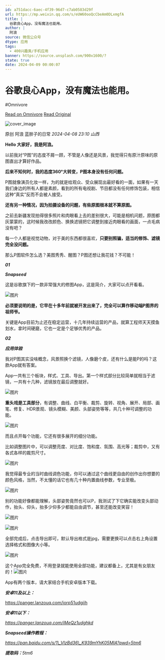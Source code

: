 ```yaml
---
id: a751dacc-6aec-4f39-96d7-c7ab0583d29f
url: https://mp.weixin.qq.com/s/eUW60ooQcCbeAm0DLxmgfA
title: |
  谷歌良心App，没有魔法也能用。
author: |
  阿浪
source: 微信公众号
dtype: 应用
tags:
  - 400兴趣类/手机应用
banner: https://source.unsplash.com/900x1600/?
state: true
date: 2024-04-09 00:00:07
---
```



# 谷歌良心App，没有魔法也能用。
#Omnivore

[Read on Omnivore](https://omnivore.app/me/https-mp-weixin-qq-com-s-e-uw-60-oo-qc-cbe-am-0-d-lxmgf-a-18ebe701874)
[Read Original](https://mp.weixin.qq.com/s/eUW60ooQcCbeAm0DLxmgfA)

![cover_image](https://proxy-prod.omnivore-image-cache.app/0x0,sHCN_stWCjxTASpDyE-FzlrPftAFsRUVtiRoatfWJxiU/https://mmbiz.qpic.cn/mmbiz_jpg/PZGLUaib6wQUc8goia3cMMs3kxLmrrcVVNcdJ7vqTUj6mfk46fkX1A1YgiaRtHmhqibBSb91lZZnQu3iaYuUkqhAjqA/0?wx_fmt=jpeg) 

原创  阿浪  蓝胖子的日常 _2024-04-08 23:10_ _山西_ 

**Hello 大家好，我是阿浪。**  

以前我对“P图”的态度不屑一顾，不管是人像还是风景，我觉得只有原汁原味的原图直出才算好作品。  

**后来不知何时，我的态度360°大转变，P图本身没有任何问题。**  

P图就像演员化妆一样，为的就是给观众、受众展现出最好看的一面，如果有一天我们身边的所有人都是素颜，看到的所有电视剧、节目都没有任何修饰包装，相信这种“真实”反而不会被人接受。  

**还有另一种情况，因为拍摄设备的问题，有些原图根本就不算原图。**  

之前去新疆发现拍得很多照片和肉眼看上去的差别很大，可能是相机问题，原图都灰蒙蒙的，这时候我改改颜色、换换滤镜把它调整到接近肉眼看的画面，一点毛病没有吧？

每一个人都是视觉动物，对于美的东西都很喜欢，**只要别照骗，适当的修饰、滤镜完全没问题。**  

那么P图软件怎么选？美图秀秀、醒图？P图还想让我花钱？不可能！

_**01**_

_**Snapseed**_

这是谷歌旗下的一款非常强大的修图App，这是简介，大家可以点开看看。

![图片](https://proxy-prod.omnivore-image-cache.app/0x0,shiGmr8DiRhUOR1Jix4f3MUcGLsAi8hcEPQ9cw81-En0/https://mmbiz.qpic.cn/mmbiz_png/PZGLUaib6wQUc8goia3cMMs3kxLmrrcVVNVQMwlYd3x1FKQbzZcQsDgZlibMmt4MLYqSBU7JanVOCvdDTpIS9w7mg/640?wx_fmt=png&from=appmsg)

**必须要说明的是，它早在十多年前就被开发出来了，完全可以算作移动端P图界的祖师爷。**

关键是App目前为止还在稳定运营，十几年持续运营的产品，就算工程师天天摸鱼划水，拿时间硬磨，它也一定是个足够优秀的产品。

_**02**_

_**应用体验**_

我对P图其实没啥概念，风景照换个滤镜，人像磨个皮，还有什么是能P的吗？这款App就有答案。

App一共有三个板块，样式、工具、导出。第一个样式部分比较简单就相当于滤镜，一共有十几种，滤镜放在最后调整就好。

![图片](https://proxy-prod.omnivore-image-cache.app/0x0,sJ9Qm2E9fKycjZsb7NOJqI35atyLiRkzWRkekW0BpDnk/https://mmbiz.qpic.cn/mmbiz_png/PZGLUaib6wQUc8goia3cMMs3kxLmrrcVVNIakdnhKc0X9mo8auCky2vN8TWuNkMKO4DrD6oiaHbJZBeBboicFVXeoQ/640?wx_fmt=png&from=appmsg)

**重头戏是工具部分**，有调整、曲线、白平衡、裁剪、旋转、视角、展开、局部、画笔、修复、HDR景观、镜头模糊、美颜、头部姿势等等，共几十种可调整的功能。

![图片](https://proxy-prod.omnivore-image-cache.app/0x0,ssmh81gTn_pDoNWibBTmgvnHeJenKKD6xIW8T50rEPMY/https://mmbiz.qpic.cn/mmbiz_png/PZGLUaib6wQUc8goia3cMMs3kxLmrrcVVN1rblAPctbGiaBN8gFbFcC3xuVcyMLy3jhBBFYYeiaqBesiaS6fqWqlXFg/640?wx_fmt=png&from=appmsg)

而且点开每个功能，它还有很多展开的细分功能。

比如调整图片中，可以调整亮度、对比度、饱和度、氛围、高光等；裁剪中，又有各式各样的裁剪尺寸。  

![图片](https://proxy-prod.omnivore-image-cache.app/0x0,sW-6K-MWi-Bc-T34o7rgEFCVHtBHkHKyc9sYUre9X820/https://mmbiz.qpic.cn/mmbiz_png/PZGLUaib6wQUc8goia3cMMs3kxLmrrcVVNYzOunQH6EvcQ6DRiccCTrERB5kDpKHg5NK3vQFlwLEoTeFo29iaQdITA/640?wx_fmt=png&from=appmsg)

我觉得最专业的当时曲线调色功能，你可以通过这个曲线更自由的创作出你想要的颜色风格，当然，不太懂的话它也有几十种内置曲线参数，专业至极。

![图片](https://proxy-prod.omnivore-image-cache.app/0x0,sGzHIqbioh04MKYDD74NMXQ_XRGHMSb5iiN7GdkU4b_g/https://mmbiz.qpic.cn/mmbiz_png/PZGLUaib6wQUc8goia3cMMs3kxLmrrcVVNRSSXm4rkSQ1ajMzS6YnyYUSiaRAPw1VF82PQZice7W2fhiaibexuwTkt5w/640?wx_fmt=png&from=appmsg)

别的功能好像都能理解，头部姿势竟然也可以P，我测试了下它确实能改变头部动作，抬头、仰头，抬多少仰多少都能自由调节，甚至还能改变笑容！

![图片](https://proxy-prod.omnivore-image-cache.app/0x0,sEFZOJPDVOcFR43B1lnosrCeRfI44DWT0RJokTfiGdko/https://mmbiz.qpic.cn/mmbiz_png/PZGLUaib6wQUc8goia3cMMs3kxLmrrcVVN41N86icYuvE9oAAtibLpsLSwxtcMFDXUQkwicKDj2x7L8v6piaic1CpaYgA/640?wx_fmt=png&from=appmsg)

![图片](https://proxy-prod.omnivore-image-cache.app/0x0,srfQLqIqQM8J14Hj2FT4WkdQ3LJBddZpq-8Vy8e4HW3Y/https://mmbiz.qpic.cn/mmbiz_png/PZGLUaib6wQUc8goia3cMMs3kxLmrrcVVN6onAP9CHjAQgWNIoE3GyaGpPVsJdohFIOMdRcStXqcHwicOMqmtLf1A/640?wx_fmt=png&from=appmsg)

全部完成后，点击导出即可，默认导出格式是jpg，需要更换可以点击右上角设置选择格式和图像大小等。  

![图片](https://proxy-prod.omnivore-image-cache.app/0x0,siJZ97w9e-IA-ODrlWBk0wanFcuHTrHnuPkFZfuWToL4/https://mmbiz.qpic.cn/mmbiz_png/PZGLUaib6wQUc8goia3cMMs3kxLmrrcVVN0tfcGD4s0appWFVYmCmGYygGjjOiaq0I8r6VrRZrolRcvBsYVsQicicyg/640?wx_fmt=png&from=appmsg)

这个App完全免费，不用登录就能使用全部功能，建议都备上，尤其是有女朋友的！![图片](https://proxy-prod.omnivore-image-cache.app/0x0,s419HyvmPA7vu0BFHL6JoucyITFp37TkHDCnIxZnenzs/https://res.wx.qq.com/t/wx_fed/we-emoji/res/v1.3.10/assets/newemoji/Yellowdog.png)  

App有两个版本，请大家结合手机安卓版本下载。  

_**安卓11及以上：**_

https://panger.lanzouq.com/iorp51udgiih

_**安卓11以下：**_

_https://panger.lanzouq.com/iMeQz1udghkd_

_**Snapseed操作教程：**_

_https://pan.baidu.com/s/1\_VIzBd36\_K939mYhK05MIA?pwd=5tm6_

**_提取码：_**_5tm6_



